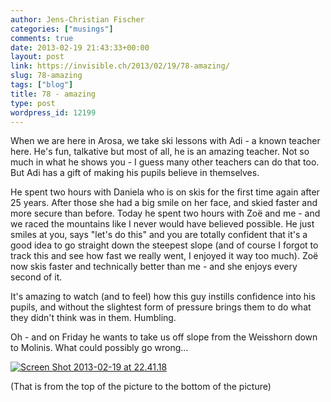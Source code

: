 ```yaml
---
author: Jens-Christian Fischer
categories: ["musings"]
comments: true
date: 2013-02-19 21:43:33+00:00
layout: post
link: https://invisible.ch/2013/02/19/78-amazing/
slug: 78-amazing
tags: ["blog"]
title: 78 - amazing
type: post
wordpress_id: 12199
---
```


When we are here in Arosa, we take ski lessons with Adi - a known teacher here. He's fun, talkative but most of all, he is an amazing teacher. Not so much in what he shows you - I guess many other teachers can do that too. But Adi has a gift of making his pupils believe in themselves.

He spent two hours with Daniela who is on skis for the first time again after 25 years. After those she had a big smile on her face, and skied faster and more secure than before. Today he spent two hours with Zoë and me - and we raced the mountains like I never would have believed possible. He just smiles at you, says "let's do this" and you are totally confident that it's a good idea to go straight down the steepest slope (and of course I forgot to track this and see how fast we really went, I enjoyed it way too much). Zoë now skis faster and technically better than me - and she enjoys every second of it.

It's amazing to watch (and to feel) how this guy instills confidence into his pupils, and without the slightest form of pressure brings them to do what they didn't think was in them. Humbling.

Oh - and on Friday he wants to take us off slope from the Weisshorn down to Molinis. What could possibly go wrong...

[![Screen Shot 2013-02-19 at 22.41.18](/wp-content/uploads/2013/02/Screen-Shot-2013-02-19-at-22.41.18-272x300.png)](/wp-content/uploads/2013/02/Screen-Shot-2013-02-19-at-22.41.18.png)



(That is from the top of the picture to the bottom of the picture)


